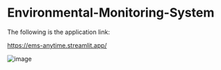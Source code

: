 # Environmental-Monitoring-System

The following is the application link:

https://ems-anytime.streamlit.app/

![image](https://user-images.githubusercontent.com/53350799/234112315-426b2a31-280f-4a3d-9899-0c51b58e54e0.png)

